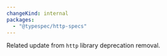 ```yaml
---
changeKind: internal
packages:
  - "@typespec/http-specs"
---
```


Related update from `http` library deprecation removal.